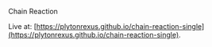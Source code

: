 Chain Reaction

Live at: [https://plytonrexus.github.io/chain-reaction-single](https://plytonrexus.github.io/chain-reaction-single).